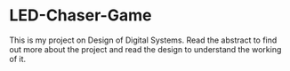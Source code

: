# LED-Chaser-Game
This is my project on Design of Digital Systems.
Read the abstract to find out more about the project and read the design to understand the working of it.
